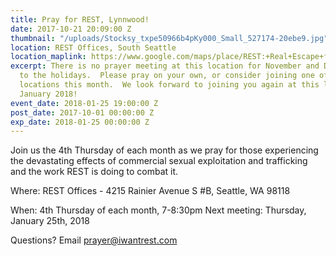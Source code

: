 ```yaml
---
title: Pray for REST, Lynnwood!
date: 2017-10-21 20:09:00 Z
thumbnail: "/uploads/Stocksy_txpe50966b4pKy000_Small_527174-20ebe9.jpg"
location: REST Offices, South Seattle
location_maplink: https://www.google.com/maps/place/REST:+Real+Escape+from+the+Sex+Trade/@47.5651467,-122.2889162,15z/data=!4m2!3m1!1s0x0:0x127be80f909d13c5?sa=X&ved=0ahUKEwjNgMLT3JTXAhVW_WMKHZCaBBUQ_BII9QEwHA
excerpt: There is no prayer meeting at this location for November and December due
  to the holidays.  Please pray on your own, or consider joining one of our other
  locations this month.  We look forward to joining you again at this location in
  January 2018!
event_date: 2018-01-25 19:00:00 Z
post_date: 2017-10-01 00:00:00 Z
exp_date: 2018-01-25 00:00:00 Z
---
```


Join us the 4th Thursday of each month as we pray for those experiencing the devastating effects of commercial sexual exploitation and trafficking and the work REST is doing to combat it.

Where: REST Offices - 4215 Rainier Avenue S #B, Seattle, WA 98118

When: 4th Thursday of each month, 7-8:30pm 
Next meeting: Thursday, January 25th, 2018

Questions? Email [prayer@iwantrest.com](mailto:prayer@iwantrest.com)